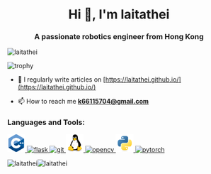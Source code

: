 <h1 align="center">Hi 👋, I'm laitathei</h1>
<h3 align="center">A passionate robotics engineer from Hong Kong</h3>

<p align="left"> <img src="https://komarev.com/ghpvc/?username=laitathei&label=Profile%20views&color=0e75b6&style=flat" alt="laitathei" /> </p>

![trophy](https://github-profile-trophy.vercel.app/?username=laitathei&theme=onedark&no-bg=true&no-frame=true&title=MultiLanguage&title=Commits&title=Repositories)

- 📝 I regularly write articles on [https://laitathei.github.io/](https://laitathei.github.io/)

- 📫 How to reach me **k66115704@gmail.com**

<h3 align="left">Languages and Tools:</h3>
<p align="left"> <a href="https://www.w3schools.com/cpp/" target="_blank" rel="noreferrer"> <img src="https://raw.githubusercontent.com/devicons/devicon/master/icons/cplusplus/cplusplus-original.svg" alt="cplusplus" width="40" height="40"/> </a> <a href="https://flask.palletsprojects.com/" target="_blank" rel="noreferrer"> <img src="https://www.vectorlogo.zone/logos/pocoo_flask/pocoo_flask-icon.svg" alt="flask" width="40" height="40"/> </a> <a href="https://git-scm.com/" target="_blank" rel="noreferrer"> <img src="https://www.vectorlogo.zone/logos/git-scm/git-scm-icon.svg" alt="git" width="40" height="40"/> </a> <a href="https://www.linux.org/" target="_blank" rel="noreferrer"> <img src="https://raw.githubusercontent.com/devicons/devicon/master/icons/linux/linux-original.svg" alt="linux" width="40" height="40"/> </a> <a href="https://opencv.org/" target="_blank" rel="noreferrer"> <img src="https://www.vectorlogo.zone/logos/opencv/opencv-icon.svg" alt="opencv" width="40" height="40"/> </a> <a href="https://www.python.org" target="_blank" rel="noreferrer"> <img src="https://raw.githubusercontent.com/devicons/devicon/master/icons/python/python-original.svg" alt="python" width="40" height="40"/> </a> <a href="https://pytorch.org/" target="_blank" rel="noreferrer"> <img src="https://www.vectorlogo.zone/logos/pytorch/pytorch-icon.svg" alt="pytorch" width="40" height="40"/> </a> </p>

<p><img align="left" src="https://github-readme-stats.vercel.app/api/top-langs?username=laitathei&show_icons=true&locale=en&layout=compact&theme=chartreuse-dark" alt="laitathei" /></p>

<p><img align="left" src="https://github-readme-stats.vercel.app/api?username=laitathei&show_icons=true&locale=en&theme=chartreuse-dark&hide=prs&count_private=true" alt="laitathei" /></p>
